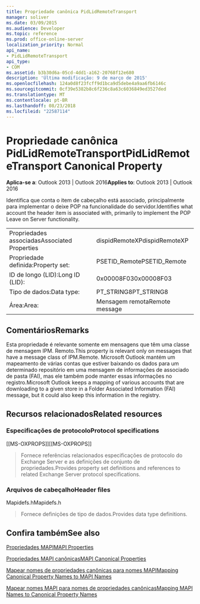 ```yaml
---
title: Propriedade canônica PidLidRemoteTransport
manager: soliver
ms.date: 03/09/2015
ms.audience: Developer
ms.topic: reference
ms.prod: office-online-server
localization_priority: Normal
api_name:
- PidLidRemoteTransport
api_type:
- COM
ms.assetid: b3b30d6a-05cd-4dd1-a162-20768f12e680
description: 'Última modificação: 9 de março de 2015'
ms.openlocfilehash: 124a0d8f23fcff9d1bca9d5debe4a9aa6fb6146c
ms.sourcegitcommit: 0cf39e5382b8c6f236c8a63c6036849ed3527ded
ms.translationtype: MT
ms.contentlocale: pt-BR
ms.lasthandoff: 08/23/2018
ms.locfileid: "22587114"
---
```

# <a name="pidlidremotetransport-canonical-property"></a><span data-ttu-id="3e4fc-103">Propriedade canônica PidLidRemoteTransport</span><span class="sxs-lookup"><span data-stu-id="3e4fc-103">PidLidRemoteTransport Canonical Property</span></span>

  
  
<span data-ttu-id="3e4fc-104">**Aplica-se a**: Outlook 2013 | Outlook 2016</span><span class="sxs-lookup"><span data-stu-id="3e4fc-104">**Applies to**: Outlook 2013 | Outlook 2016</span></span> 
  
<span data-ttu-id="3e4fc-105">Identifica que conta o item de cabeçalho está associado, principalmente para implementar o deixe POP na funcionalidade do servidor.</span><span class="sxs-lookup"><span data-stu-id="3e4fc-105">Identifies what account the header item is associated with, primarily to implement the POP Leave on Server functionality.</span></span> 
  
|||
|:-----|:-----|
|<span data-ttu-id="3e4fc-106">Propriedades associadas</span><span class="sxs-lookup"><span data-stu-id="3e4fc-106">Associated Properties</span></span>  <br/> |<span data-ttu-id="3e4fc-107">dispidRemoteXP</span><span class="sxs-lookup"><span data-stu-id="3e4fc-107">dispidRemoteXP</span></span>  <br/> |
|<span data-ttu-id="3e4fc-108">Propriedade definida:</span><span class="sxs-lookup"><span data-stu-id="3e4fc-108">Property set:</span></span>  <br/> |<span data-ttu-id="3e4fc-109">PSETID_Remote</span><span class="sxs-lookup"><span data-stu-id="3e4fc-109">PSETID_Remote</span></span>  <br/> |
|<span data-ttu-id="3e4fc-110">ID de longo (LID):</span><span class="sxs-lookup"><span data-stu-id="3e4fc-110">Long ID (LID):</span></span>  <br/> |<span data-ttu-id="3e4fc-111">0x00008F03</span><span class="sxs-lookup"><span data-stu-id="3e4fc-111">0x00008F03</span></span>  <br/> |
|<span data-ttu-id="3e4fc-112">Tipo de dados:</span><span class="sxs-lookup"><span data-stu-id="3e4fc-112">Data type:</span></span>  <br/> |<span data-ttu-id="3e4fc-113">PT_STRING8</span><span class="sxs-lookup"><span data-stu-id="3e4fc-113">PT_STRING8</span></span>  <br/> |
|<span data-ttu-id="3e4fc-114">Área:</span><span class="sxs-lookup"><span data-stu-id="3e4fc-114">Area:</span></span>  <br/> |<span data-ttu-id="3e4fc-115">Mensagem remota</span><span class="sxs-lookup"><span data-stu-id="3e4fc-115">Remote message</span></span>  <br/> |
   
## <a name="remarks"></a><span data-ttu-id="3e4fc-116">Comentários</span><span class="sxs-lookup"><span data-stu-id="3e4fc-116">Remarks</span></span>

<span data-ttu-id="3e4fc-117">Esta propriedade é relevante somente em mensagens que têm uma classe de mensagem IPM. Remoto.</span><span class="sxs-lookup"><span data-stu-id="3e4fc-117">This property is relevant only on messages that have a message class of IPM.Remote.</span></span> <span data-ttu-id="3e4fc-118">Microsoft Outlook mantém um mapeamento de várias contas que estiver baixando os dados para um determinado repositório em uma mensagem de informações de associado de pasta (FAI), mas ele também pode manter essas informações no registro.</span><span class="sxs-lookup"><span data-stu-id="3e4fc-118">Microsoft Outlook keeps a mapping of various accounts that are downloading to a given store in a Folder Associated Information (FAI) message, but it could also keep this information in the registry.</span></span>
  
## <a name="related-resources"></a><span data-ttu-id="3e4fc-119">Recursos relacionados</span><span class="sxs-lookup"><span data-stu-id="3e4fc-119">Related resources</span></span>

### <a name="protocol-specifications"></a><span data-ttu-id="3e4fc-120">Especificações de protocolo</span><span class="sxs-lookup"><span data-stu-id="3e4fc-120">Protocol specifications</span></span>

<span data-ttu-id="3e4fc-121">[[MS-OXPROPS]]</span><span class="sxs-lookup"><span data-stu-id="3e4fc-121">[[MS-OXPROPS]]</span></span> 
  
> <span data-ttu-id="3e4fc-122">Fornece referências relacionados especificações de protocolo do Exchange Server e as definições de conjunto de propriedades.</span><span class="sxs-lookup"><span data-stu-id="3e4fc-122">Provides property set definitions and references to related Exchange Server protocol specifications.</span></span>
    
### <a name="header-files"></a><span data-ttu-id="3e4fc-123">Arquivos de cabeçalho</span><span class="sxs-lookup"><span data-stu-id="3e4fc-123">Header files</span></span>

<span data-ttu-id="3e4fc-124">Mapidefs.h</span><span class="sxs-lookup"><span data-stu-id="3e4fc-124">Mapidefs.h</span></span>
  
> <span data-ttu-id="3e4fc-125">Fornece definições de tipo de dados.</span><span class="sxs-lookup"><span data-stu-id="3e4fc-125">Provides data type definitions.</span></span>
    
## <a name="see-also"></a><span data-ttu-id="3e4fc-126">Confira também</span><span class="sxs-lookup"><span data-stu-id="3e4fc-126">See also</span></span>



[<span data-ttu-id="3e4fc-127">Propriedades MAPI</span><span class="sxs-lookup"><span data-stu-id="3e4fc-127">MAPI Properties</span></span>](mapi-properties.md)
  
[<span data-ttu-id="3e4fc-128">Propriedades MAPI canônicas</span><span class="sxs-lookup"><span data-stu-id="3e4fc-128">MAPI Canonical Properties</span></span>](mapi-canonical-properties.md)
  
[<span data-ttu-id="3e4fc-129">Mapear nomes de propriedades canônicas para nomes MAPI</span><span class="sxs-lookup"><span data-stu-id="3e4fc-129">Mapping Canonical Property Names to MAPI Names</span></span>](mapping-canonical-property-names-to-mapi-names.md)
  
[<span data-ttu-id="3e4fc-130">Mapear nomes MAPI para nomes de propriedades canônicas</span><span class="sxs-lookup"><span data-stu-id="3e4fc-130">Mapping MAPI Names to Canonical Property Names</span></span>](mapping-mapi-names-to-canonical-property-names.md)

